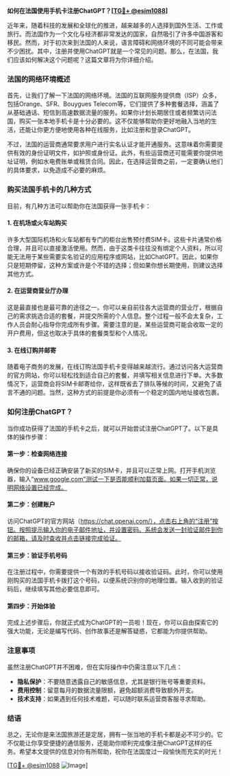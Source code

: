 **如何在法国使用手机卡注册ChatGPT？[[TG💪+ @esim1088](https://t.me/s/esim1088)]**

近年来，随着科技的发展和全球化的推进，越来越多的人选择到国外生活、工作或旅行。而法国作为一个文化与经济都非常发达的国家，自然吸引了许多中国游客和移民。然而，对于初次来到法国的人来说，语言障碍和网络环境的不同可能会带来不少困扰。其中，注册并使用ChatGPT就是一个常见的问题。那么，在法国，我们应该如何解决这个问题呢？这篇文章将为你详细介绍。

### 法国的网络环境概述

首先，让我们了解一下法国的网络环境。法国的互联网服务提供商（ISP）众多，包括Orange、SFR、Bouygues Telecom等，它们提供了多种套餐选择，涵盖了从基础通话、短信到高速数据流量的服务。如果你计划长期居住或者频繁访问法国，购买一张本地手机卡是十分必要的。这不仅能够帮助你更好地融入当地的生活，还能让你更方便地使用各种在线服务，比如注册和登录ChatGPT。

不过，法国的运营商通常要求用户进行实名认证才能开通服务。这意味着你需要提供有效的身份证明文件，如护照或身份证。此外，有些运营商还可能需要你提供地址证明，例如水电费账单或租赁合同。因此，在选择运营商之前，一定要确认他们的具体要求，以免造成不必要的麻烦。

### 购买法国手机卡的几种方式

目前，有几种方法可以帮助你在法国获得一张手机卡：

#### 1. 在机场或火车站购买

许多大型国际机场和火车站都有专门的柜台出售预付费SIM卡。这些卡片通常价格合理，并且可以直接激活使用。然而，由于这类卡往往没有绑定个人资料，所以可能无法用于某些需要实名验证的应用程序或网站，比如ChatGPT。因此，如果你只是短期停留，这种方案或许是个不错的选择；但如果你想长期使用，则建议选择其他方式。

#### 2. 在运营商营业厅办理

这是最直接也是最可靠的途径之一。你可以亲自前往各大运营商的营业厅，根据自己的需求挑选合适的套餐，并提交所需的个人信息。整个过程一般不会太复杂，工作人员会耐心指导你完成所有步骤。需要注意的是，某些运营商可能会收取一定的开户费用，但这也取决于具体的套餐类型和个人情况。

#### 3. 在线订购并邮寄

随着电子商务的发展，在线订购法国手机卡变得越来越流行。通过访问各大运营商的官方网站，你可以轻松找到适合自己的套餐，并填写相关信息进行下单。大多数情况下，运营商会将SIM卡邮寄给你，这样既省去了排队等候的时间，又避免了语言不通的问题。当然，这种方式的前提是你必须有一个稳定的国内地址接收包裹。

### 如何注册ChatGPT？

当你成功获得了法国的手机卡之后，就可以开始尝试注册ChatGPT了。以下是具体的操作步骤：

#### 第一步：检查网络连接

确保你的设备已经正确安装了新买的SIM卡，并且可以正常上网。打开手机浏览器，输入“www.google.com”测试一下是否能顺利加载页面。如果一切正常，说明网络设置已经完成。

#### 第二步：创建账户

访问ChatGPT的官方网站（https://chat.openai.com/），点击右上角的“注册”按钮。按照提示输入你的电子邮件地址，并设置密码。系统会发送一封验证邮件到你的邮箱，请及时查收并点击链接完成验证。

#### 第三步：验证手机号码

在注册过程中，你需要提供一个有效的手机号码以接收验证码。此时，你可以使用刚购买的法国手机卡拨打这个号码，以便系统识别你的地理位置。输入收到的验证码后，继续填写其他必要信息即可。

#### 第四步：开始体验

完成上述步骤后，你就正式成为ChatGPT的一员啦！现在，你可以自由探索它的强大功能，无论是编写代码、创作故事还是解答疑惑，它都能为你提供帮助。

### 注意事项

虽然注册ChatGPT并不困难，但在实际操作中仍需注意以下几点：

- **隐私保护**：不要随意透露自己的敏感信息，尤其是银行账号等重要资料。
- **费用控制**：留意每月的数据流量限额，避免超额消费导致额外开支。
- **技术支持**：如果遇到任何技术难题，可以随时联系运营商客服寻求帮助。

### 结语

总之，无论你是来法国旅游还是定居，拥有一张当地的手机卡都是必不可少的。它不仅能让你享受便捷的通信服务，还能助你顺利完成像注册ChatGPT这样的任务。希望本文提供的信息对你有所帮助，祝你在法国度过一段愉快而充实的时光！

[[TG💪+ @esim1088](https://t.me/s/esim1088) ![Image](https://i.postimg.cc/4NQfJmqS/Snipaste-2025-05-13-00-14-12.png)]